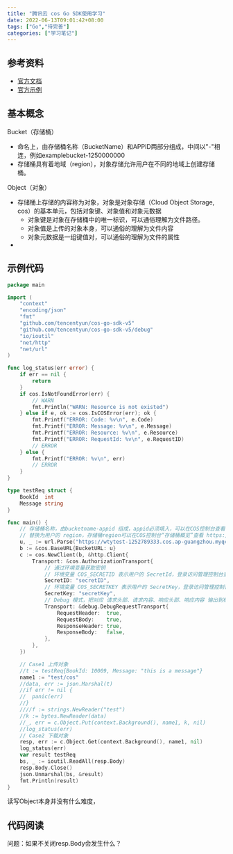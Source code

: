 ```yaml
---
title: "腾讯云 cos Go SDK使用学习"
date: 2022-06-13T09:01:42+08:00
tags: ["Go","待完善"]
categories: ["学习笔记"]
---
```


## 参考资料 

* [官方文档](https://cloud.tencent.com/document/product/436/31215)
* [官方示例](https://github.com/tencentyun/cos-go-sdk-v5)

## 基本概念

Bucket（存储桶）
* 命名上，由存储桶名称（BucketName）和APPID两部分组成，中间以"-"相连，例如examplebucket-1250000000
* 存储桶具有着地域（region），对象存储允许用户在不同的地域上创建存储桶。

Object（对象）
* 存储桶上存储的内容称为对象，对象是对象存储（Cloud Object Storage, cos）的基本单元，包括对象键、对象值和对象元数据
  * 对象键是对象在存储桶中的唯一标识，可以通俗理解为文件路径。
  * 对象值是上传的对象本身，可以通俗的理解为文件内容
  * 对象元数据是一组键值对，可以通俗的理解为文件的属性
* 

## 示例代码

```go
package main

import (
	"context"
	"encoding/json"
	"fmt"
	"github.com/tencentyun/cos-go-sdk-v5"
	"github.com/tencentyun/cos-go-sdk-v5/debug"
	"io/ioutil"
	"net/http"
	"net/url"
)

func log_status(err error) {
	if err == nil {
		return
	}
	if cos.IsNotFoundError(err) {
		// WARN
		fmt.Println("WARN: Resource is not existed")
	} else if e, ok := cos.IsCOSError(err); ok {
		fmt.Printf("ERROR: Code: %v\n", e.Code)
		fmt.Printf("ERROR: Message: %v\n", e.Message)
		fmt.Printf("ERROR: Resource: %v\n", e.Resource)
		fmt.Printf("ERROR: RequestId: %v\n", e.RequestID)
		// ERROR
	} else {
		fmt.Printf("ERROR: %v\n", err)
		// ERROR
	}
}

type testReq struct {
	BookId  int
	Message string
}

func main() {
	// 存储桶名称，由bucketname-appid 组成，appid必须填入，可以在COS控制台查看存储桶名称。 https://console.cloud.tencent.com/cos5/bucket
	// 替换为用户的 region，存储桶region可以在COS控制台“存储桶概览”查看 https://console.cloud.tencent.com/ ，关于地域的详情见 https://cloud.tencent.com/document/product/436/6224 。
	u, _ := url.Parse("https://wtytest-1252789333.cos.ap-guangzhou.myqcloud.com")
	b := &cos.BaseURL{BucketURL: u}
	c := cos.NewClient(b, &http.Client{
		Transport: &cos.AuthorizationTransport{
			// 通过环境变量获取密钥
			// 环境变量 COS_SECRETID 表示用户的 SecretId，登录访问管理控制台查看密钥，https://console.cloud.tencent.com/cam/capi
			SecretID: "secretID",
			// 环境变量 COS_SECRETKEY 表示用户的 SecretKey，登录访问管理控制台查看密钥，https://console.cloud.tencent.com/cam/capi
			SecretKey: "secretKey",
			// Debug 模式，把对应 请求头部、请求内容、响应头部、响应内容 输出到标准输出
			Transport: &debug.DebugRequestTransport{
				RequestHeader:  true,
				RequestBody:    true,
				ResponseHeader: true,
				ResponseBody:   false,
			},
		},
	})

	// Case1 上传对象
	//t := testReq{BookId: 10009, Message: "this is a message"}
	name1 := "test/cos"
	//data, err := json.Marshal(t)
	//if err != nil {
	//	panic(err)
	//}
	////f := strings.NewReader("test")
	//k := bytes.NewReader(data)
	//_, err = c.Object.Put(context.Background(), name1, k, nil)
	//log_status(err)
	// Case2 下载对象
	resp, err := c.Object.Get(context.Background(), name1, nil)
	log_status(err)
	var result testReq
	bs, _ := ioutil.ReadAll(resp.Body)
	resp.Body.Close()
	json.Unmarshal(bs, &result)
	fmt.Println(result)
}

```

读写Object本身并没有什么难度，

## 代码阅读

问题：如果不关闭resp.Body会发生什么？